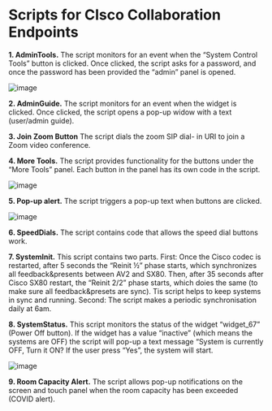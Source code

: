 <h1>Scripts for CIsco Collaboration Endpoints</h1>

**1.	AdminTools.** The script monitors for an event when the “System Control Tools” button is clicked. Once clicked, the script asks for a password, and once the password has been provided the “admin” panel is opened.

![image](https://user-images.githubusercontent.com/45620101/111865190-9aba9f00-8976-11eb-9097-bdec423e9815.png)
 
**2.	AdminGuide.** The script monitors for an event when the widget is clicked. Once clicked, the script opens a pop-up widow with a text (user/admin guide).

**3.	Join Zoom Button** The script dials the zoom SIP dial- in URI to join a Zoom video conference.

**4.	More Tools.** The script provides functionality for the buttons under the “More Tools” panel. Each button in the panel has its own code in the script.

![image](https://user-images.githubusercontent.com/45620101/111865318-74493380-8977-11eb-90f1-898baa3ab628.png)
 
**5.	Pop-up alert.** The script triggers a pop-up text when buttons are clicked.
 
 ![image](https://user-images.githubusercontent.com/45620101/111865327-81feb900-8977-11eb-9e26-ce141dc4f9d2.png)

**6.	SpeedDials.** The script contains code that allows the speed dial buttons work.
 
**7.	SystemInit.** This script contains two parts.  First:  Once the Cisco codec is restarted, after 5 seconds the “Reinit ½” phase starts, which synchronizes all feedback&presents between AV2 and SX80. Then, after 35 seconds after Cisco SX80 restart, the “Reinit 2/2” phase starts, which doies the same (to make sure all feedback&presets are sync). Tis script helps to keep systems in sync and running. Second: The script makes a periodic synchronisation daily at 6am.

**8.	SystemStatus.** This script monitors the status of the widget “widget_67” (Power Off button). If the widget has a value “inactive” (which means the systems are OFF) the script will pop-up a text message “System is currently OFF, Turn it ON? If the user press “Yes”, the system will start.
 
 ![image](https://user-images.githubusercontent.com/45620101/111865333-904cd500-8977-11eb-9abb-2b65666301c5.png)
 
**9.	Room Capacity Alert.** The script allows pop-up notifications on the screen and touch panel when the room capacity has been exceeded (COVID alert).

